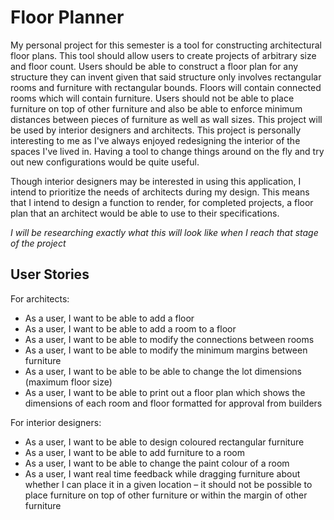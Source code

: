 # Floor Planner
My personal project for this semester is a tool for 
constructing architectural floor plans. This tool should allow
users to create projects of arbitrary size and floor count.
Users should be able to construct a floor plan for any structure
they can invent given that said structure only involves rectangular 
rooms and furniture with rectangular bounds. Floors will contain
connected rooms which will contain furniture. Users should not be
able to place furniture on top of other furniture and also be 
able to enforce minimum distances between pieces of furniture
as well as wall sizes. This project will be used by interior 
designers and architects. This project is personally interesting 
to me as I've always enjoyed redesigning the interior of the 
spaces I've lived in. Having a tool to change things around on 
the fly and try out new configurations would be quite useful.

Though interior designers may be interested in using this application, I 
intend to prioritize the needs of architects during my design.
This means that I intend to design a function to render, 
for completed projects, a floor plan that an architect 
would be able to use to their specifications.

_I will be researching exactly what this will look like when I
reach that stage of the project_

## User Stories
For architects:
- As a user, I want to be able to add a floor
- As a user, I want to be able to add a room to a floor
- As a user, I want to be able to modify the connections between rooms
- As a user, I want to be able to modify the minimum margins between furniture
- As a user, I want to be able to be able to change the lot dimensions
  (maximum floor size)
- As a user, I want to be able to print out a floor plan which shows 
  the dimensions of each room and floor formatted for approval from
  builders

For interior designers:
- As a user, I want to be able to design coloured rectangular furniture
- As a user, I want to be able to add furniture to a room
- As a user, I want to be able to change the paint colour of a room
- As a user, I want real time feedback while dragging furniture about 
  whether I can place it in a given location – it should not be possible to 
  place furniture on top of other furniture or within the margin of other
  furniture